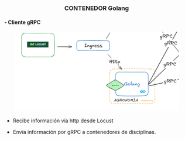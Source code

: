 ### <div align="center">CONTENEDOR Golang</div>

#### - Cliente gRPC

<div align="center">
<img src=golang.png width=450>
</div>


* Recibe información vía http desde Locust

* Envía información por gRPC a contenedores de disciplinas.


